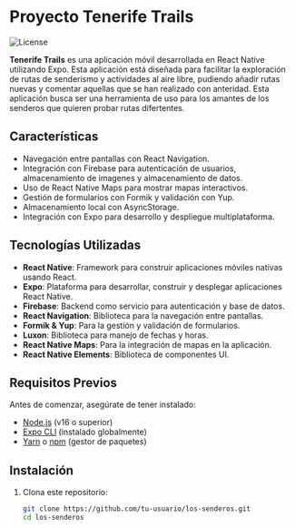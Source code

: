# Proyecto Tenerife Trails

![License](https://img.shields.io/badge/license-0BSD-blue)


**Tenerife Trails** es una aplicación móvil desarrollada en React Native utilizando Expo. Esta aplicación está diseñada para facilitar la exploración de rutas de senderismo y actividades al aire libre, pudiendo añadir rutas nuevas y comentar aquellas que se han realizado con anteridad. Esta aplicación busca ser una herramienta de uso para los amantes de los senderos que quieren probar rutas difertentes.

## Características

- Navegación entre pantallas con React Navigation.
- Integración con Firebase para autenticación de usuarios, almacenamiento de imagenes y almacenamiento de datos.
- Uso de React Native Maps para mostrar mapas interactivos.
- Gestión de formularios con Formik y validación con Yup.
- Almacenamiento local con AsyncStorage.
- Integración con Expo para desarrollo y despliegue multiplataforma.

## Tecnologías Utilizadas

- **React Native**: Framework para construir aplicaciones móviles nativas usando React.
- **Expo**: Plataforma para desarrollar, construir y desplegar aplicaciones React Native.
- **Firebase**: Backend como servicio para autenticación y base de datos.
- **React Navigation**: Biblioteca para la navegación entre pantallas.
- **Formik & Yup**: Para la gestión y validación de formularios.
- **Luxon**: Biblioteca para manejo de fechas y horas.
- **React Native Maps**: Para la integración de mapas en la aplicación.
- **React Native Elements**: Biblioteca de componentes UI.

## Requisitos Previos

Antes de comenzar, asegúrate de tener instalado:

- [Node.js](https://nodejs.org/) (v16 o superior)
- [Expo CLI](https://docs.expo.dev/get-started/installation/) (instalado globalmente)
- [Yarn](https://yarnpkg.com/) o [npm](https://www.npmjs.com/) (gestor de paquetes)

## Instalación

1. Clona este repositorio:

   ```bash
   git clone https://github.com/tu-usuario/los-senderos.git
   cd los-senderos


